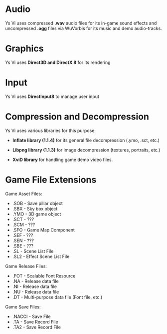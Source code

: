 # Audio
Ys Vi uses compressed **.wav** audio files for its in-game sound effects and uncompressed **.ogg** files via WuVorbis for its music and demo audio-tracks. 

# Graphics
Ys Vi uses **Direct3D and DirectX 8** for its rendering

# Input
Ys Vi uses **DirectInput8** to manage user input

# Compression and Decompression
Ys Vi uses various libraries for this purpose:

- **Inflate library (1.1.4)** for its general file decompression (.ymo, .sct, etc.)

- **Libpng library (1.1.3)** for image decompression (textures, portraits, etc.)

- **XviD library** for handling game demo video files.

# Game File Extensions

Game Asset Files:
- .SOB - Save pillar object
- .SBX - Sky box object
- .YMO - 3D game object
- .SCT - ???
- .SCM - ???
- .SFO - Game Map Component
- .SEF - ???
- .SEN - ???
- .SBE - ???
- .SL - Scene List File
- .SL2 - Effect Scene List File

Game Release Files:
- .FOT - Scalable Font Resource
- .NA - Release data file
- .NI - Release data file
- .NU - Release data file
- .DT - Multi-purpose data file (Font file, etc.)

Game Save Files:
- .NACCI - Save File
- .TA - Save Record File
- .TA2 - Save Record File


